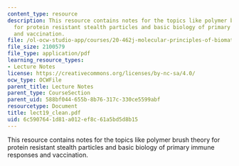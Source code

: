 ```yaml
---
content_type: resource
description: This resource contains notes for the topics like polymer brush theory
  for protein resistant stealth particles and basic biology of primary immune responses
  and vaccination.
file: /ol-ocw-studio-app/courses/20-462j-molecular-principles-of-biomaterials-spring-2006/6c5907641d81a012ef8c61a5bd5d8b15_lect19_clean.pdf
file_size: 2100579
file_type: application/pdf
learning_resource_types:
- Lecture Notes
license: https://creativecommons.org/licenses/by-nc-sa/4.0/
ocw_type: OCWFile
parent_title: Lecture Notes
parent_type: CourseSection
parent_uid: 588bf044-655b-8b76-317c-330ce5599abf
resourcetype: Document
title: lect19_clean.pdf
uid: 6c590764-1d81-a012-ef8c-61a5bd5d8b15
---
```

This resource contains notes for the topics like polymer brush theory for protein resistant stealth particles and basic biology of primary immune responses and vaccination.
